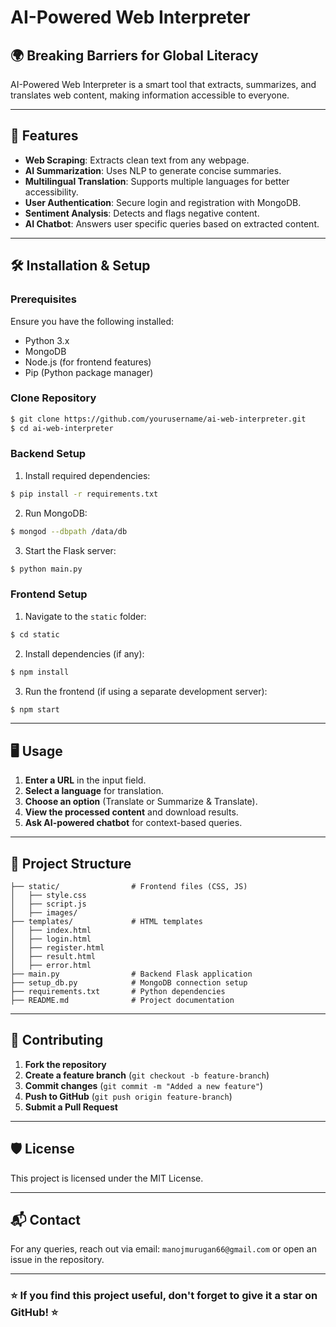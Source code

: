 # AI-Powered Web Interpreter

## 🌍 Breaking Barriers for Global Literacy
AI-Powered Web Interpreter is a smart tool that extracts, summarizes, and translates web content, making information accessible to everyone.

---

## 🚀 Features
- **Web Scraping**: Extracts clean text from any webpage.
- **AI Summarization**: Uses NLP to generate concise summaries.
- **Multilingual Translation**: Supports multiple languages for better accessibility.
- **User Authentication**: Secure login and registration with MongoDB.
- **Sentiment Analysis**: Detects and flags negative content.
- **AI Chatbot**: Answers user specific queries based on extracted content.

---

## 🛠️ Installation & Setup

### Prerequisites
Ensure you have the following installed:
- Python 3.x
- MongoDB
- Node.js (for frontend features)
- Pip (Python package manager)

### Clone Repository
```sh
$ git clone https://github.com/yourusername/ai-web-interpreter.git
$ cd ai-web-interpreter
```

### Backend Setup
1. Install required dependencies:
```sh
$ pip install -r requirements.txt
```
2. Run MongoDB:
```sh
$ mongod --dbpath /data/db
```
3. Start the Flask server:
```sh
$ python main.py
```

### Frontend Setup
1. Navigate to the `static` folder:
```sh
$ cd static
```
2. Install dependencies (if any):
```sh
$ npm install
```
3. Run the frontend (if using a separate development server):
```sh
$ npm start
```

---

## 🖥️ Usage
1. **Enter a URL** in the input field.
2. **Select a language** for translation.
3. **Choose an option** (Translate or Summarize & Translate).
4. **View the processed content** and download results.
5. **Ask AI-powered chatbot** for context-based queries.

---

## 📂 Project Structure
```
├── static/                # Frontend files (CSS, JS)
│   ├── style.css
│   ├── script.js
│   ├── images/
├── templates/             # HTML templates
│   ├── index.html
│   ├── login.html
│   ├── register.html
│   ├── result.html
│   ├── error.html
├── main.py                # Backend Flask application
├── setup_db.py            # MongoDB connection setup
├── requirements.txt       # Python dependencies
├── README.md              # Project documentation
```

---

## 🤝 Contributing
1. **Fork the repository**
2. **Create a feature branch** (`git checkout -b feature-branch`)
3. **Commit changes** (`git commit -m "Added a new feature"`)
4. **Push to GitHub** (`git push origin feature-branch`)
5. **Submit a Pull Request**

---

## 🛡️ License
This project is licensed under the MIT License.

---

## 📬 Contact
For any queries, reach out via email: `manojmurugan66@gmail.com` or open an issue in the repository.

---

### ⭐ If you find this project useful, don't forget to give it a star on GitHub! ⭐
